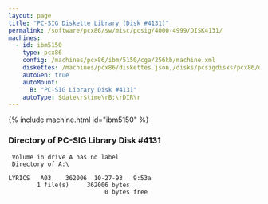 ```yaml
---
layout: page
title: "PC-SIG Diskette Library (Disk #4131)"
permalink: /software/pcx86/sw/misc/pcsig/4000-4999/DISK4131/
machines:
  - id: ibm5150
    type: pcx86
    config: /machines/pcx86/ibm/5150/cga/256kb/machine.xml
    diskettes: /machines/pcx86/diskettes.json,/disks/pcsigdisks/pcx86/diskettes.json
    autoGen: true
    autoMount:
      B: "PC-SIG Library Disk #4131"
    autoType: $date\r$time\rB:\rDIR\r
---
```


{% include machine.html id="ibm5150" %}

### Directory of PC-SIG Library Disk #4131

     Volume in drive A has no label
     Directory of A:\

    LYRICS   A03    362006  10-27-93   9:53a
            1 file(s)     362006 bytes
                               0 bytes free
